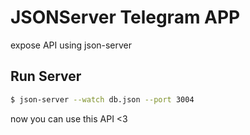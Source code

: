 # JSONServer Telegram APP

expose API using json-server

## Run Server

```bash
$ json-server --watch db.json --port 3004
```

now you can use this API <3
